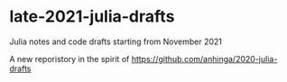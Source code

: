 # late-2021-julia-drafts

Julia notes and code drafts starting from November 2021

A new reporistory in the spirit of https://github.com/anhinga/2020-julia-drafts
